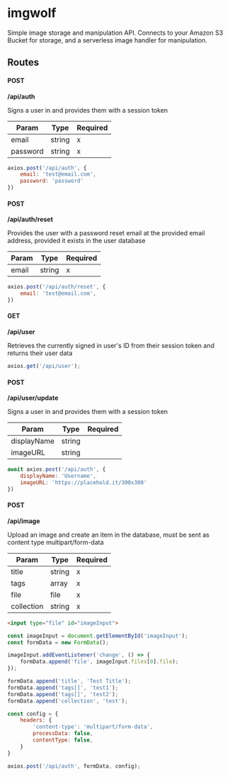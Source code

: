 # imgwolf
Simple image storage and manipulation API. Connects to your Amazon S3 Bucket for storage, and a serverless image 
handler for manipulation.

## Routes

#### POST 
**/api/auth**

Signs a user in and provides them with a session token

|   Param    |    Type    |    Required   
|------------|------------|---------------
| email      | string     | x
| password   | string     | x

```javascript
axios.post('/api/auth', {
    email: 'test@email.com',
    password: 'password'
})
```

#### POST 
**/api/auth/reset**

Provides the user with a password reset email at the provided email address, provided it exists in the user database

|   Param    |    Type    |    Required   
|------------|------------|---------------
| email      | string     | x

```javascript
axios.post('/api/auth/reset', {
    email: 'test@email.com',
})
```

#### GET 
**/api/user**

Retrieves the currently signed in user's ID from their session token and returns their user data

```javascript
axios.get('/api/user');
```

#### POST 
**/api/user/update**

Signs a user in and provides them with a session token

|   Param    |    Type    |    Required   
|------------|------------|---------------
| displayName| string     | 
| imageURL   | string     | 

```javascript
await axios.post('/api/auth', {
    displayName: 'Username',
    imageURL: 'https://placehold.it/300x300'
})
```

#### POST 
**/api/image**

Upload an image and create an item in the database, must be sent as content type multipart/form-data

|   Param    |    Type    |    Required   
|------------|------------|---------------
|    title   | string     | x
|    tags    | array      | x
|    file    | file       | x
| collection | string     | x

```html
<input type="file" id="imageInput">
```
```javascript
const imageInput = document.getElementById('imageInput');
const formData = new FormData();

imageInput.addEventListener('change', () => {
    formData.append('file', imageInput.files[0].file);
});

formData.append('title', 'Test Title');
formData.append('tags[]', 'test1');
formData.append('tags[]', 'test2');
formData.append('collection', 'test');

const config = {
    headers: {
        'content-type': 'multipart/form-data',
        processData: false,
        contentType: false,
    }
}

axios.post('/api/auth', formData, config);
```



